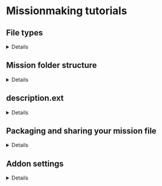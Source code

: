 # Missionmaking tutorials

## File types

<details>

Arma uses several specific file extensions for their purposes. The only one you **have** to know about to make a multiplayer mission is the .pbo.
The other file formats are reserved for specific purposes, but they are not required to make a fully functional mission.

- **PBO** :  this is the packaged (or binarized, executable, machine-readable...) mission file; it's the one the server will run, so that's what you want to give server admins so they can upload it to the server
- **SQM** :  this is the unpackaged mission file, the one that's updated every time you hit `Ctrl` + `S`, **do not** give server admins this file for uploading, we want the **.pbo**
- **EXT** :  this is an arma mission configuration file, that can be used for elaborate purposes, or merely to define some mission settings concisely
- **SQF** :  this is an arma script file, written in the SQF language, use a text editor to edit it
- **PAA** :  this is an arma texture file; PAAs can be converted from usual image formats using the Arma 3 Tools software or on [Gruppe Adler's website](https://paa.gruppe-adler.de/).
converting a regular image to the .paa format can be frustrating for two reasons
  - the width and height of PAAs must be powers of two (ie 128, 256, 1024...), so the source image they are converted from must as well (this is a hardline requirement, 511 by 512 will not work)
  - the image must not be layered; while this is generally not an issue, if the conversion fails despite dimensions being appropriate, unseen layers defined in more elaborate image formats such as .png may be the problem, so convert your image to .jpg and then convert it to .paa

</details>
  
## Mission folder structure

<details>
  
Unpackaged mission files are stored in a mission folder located in the `missions` or `mpmissions` folder of your arma profile folder.
By default, the mission folder will only contain a `mission.sqm` file, which describes your entire mission.
Additional resources (script files, pictures, sounds, movies, so on) can be placed directly next to the `mission.sqm`, or within nested subfolders if necessary.
They can then be referenced in the Eden Editor by their path relative to the `mission.sqm` file.

Packaged mission file, *ie* the PBOs, are stored in the `Missions` or `MPMissions` folder of your Arma install folder.
As they are already packaged, PBOs contain any files that were present in the mission folder at the time of the packaging, so you don't need to add anything to it.

</details>
  
## description.ext

<details>
  
The `description.ext` is an optional file you can place in your mission root folder.
You can use it to specify various settings in a single file, instead of having to go over multiple editor tabs.
It can also be used for more advanced purposes not covered here, such as adding config classes.
The template provided [here](resources/description.ext) allows you to bypass the `Presentation`, `Overview`, `Overview (Locked)` and `Loading Screen` tabs of the `Attributes`>`General` window of the editor.
Just place it next to your `mission.sqm` file, edit it with the appropriate setttings, save it and you're good. 
Settings specified in the description.ext file override those defined within the editor!
 
</details>
  
## Packaging and sharing your mission file

<details>
  
The mission folder and its contents are unpackaged data that can be modified via the in-game editor.
Those unpackaged files are the ones you'll want to share when collaborating with other missionmakers.
On the other hand, if you want to upload your mission to a server, you have to package it into a PBO first.
To do so, go to `Scenario`>`Export`>`Export to Singleplayer` or `Export to Multiplayer` (this will only change the destination folder of the PBO, both options work for creating a multiplayer mission).
The game will package your mission and its resources, and will produce a .pbo file in the `Missions` or `MPMissions` folder of your arma install folder, depending on the export option you chose.
  
</details>

## Addon settings

<details>
 
### Settings hierarchy
In multiplayer, add-on settings are three-tiered :
- Client settings affect only the local machine.
They are set by each connected player for their own computer.
- Mission settings affect all connected players.
They are set by the missionmaker, and can overwrite client settings **if explicitly specified**.
- Server settings affect all connected players.
They are set by the server admin, and can overwrite mission settings as well as client settings **if explicitly specified**.
 
### Default settings
- [mission.txt](addon-settings/mission.txt) contains the current mission add-on settings for missionmakers to import into their own scenarios.
- [server.txt](addon-settings/server.txt) contains the current server add-on settings (for reference).
  
</details>
